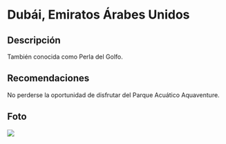 # Dubái, Emiratos Árabes Unidos

## Descripción
También conocida como Perla del Golfo.

## Recomendaciones
No perderse la oportunidad de disfrutar del Parque Acuático Aquaventure.

## Foto
![](https://content.r9cdn.net/rimg/dimg/9c/5d/375edbe5-city-6080-1634b258bcf.jpg?width=1366&height=768&xhint=1502&yhint=989&crop=true)


